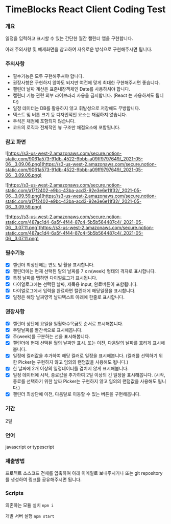 # TimeBlocks React Client Coding Test

### 개요

일정을 입력하고 표시할 수 있는 간단한 월간 캘린더 앱을 구현합니다.

아래 주의사항 및 예제화면을 참고하여 자유로운 방식으로 구현해주시면 됩니다.

### 주의사항

- 필수기능은 모두 구현해주셔야 합니다.
- 권장사항은 구현하지 않아도 되지만 여건에 맞게 최대한 구현해주시면 좋습니다.
- 캘린더 날짜 계산은 표준내장객체인 Date를 사용하셔야 합니다.
- 캘린더 기능 관련 외부 라이브러리 사용을 금지합니다.  (React 는 사용하셔도 됩니다)
- 일정 데이터는 DB를 활용하지 않고 휘발성으로 저장해도 무방합니다.
- 텍스트 및 버튼 크기 등 디자인적인 요소는 채점하지 않습니다.
- 주석은 채점에 포함되지 않습니다.
- 코드의 로직과 전체적인 뷰 구조만 채점요소에 포함됩니다.

### 참고 화면

![https://s3-us-west-2.amazonaws.com/secure.notion-static.com/9061a573-91db-4522-9bbb-a09ff9797649/_2021-05-06__3.09.06.png](https://s3-us-west-2.amazonaws.com/secure.notion-static.com/9061a573-91db-4522-9bbb-a09ff9797649/_2021-05-06__3.09.06.png)

![https://s3-us-west-2.amazonaws.com/secure.notion-static.com/a17f2402-e9bc-43ba-acd3-92e3e6e11f32/_2021-05-06__3.09.59.png](https://s3-us-west-2.amazonaws.com/secure.notion-static.com/a17f2402-e9bc-43ba-acd3-92e3e6e11f32/_2021-05-06__3.09.59.png)

![https://s3-us-west-2.amazonaws.com/secure.notion-static.com/487ac1d4-6a5f-4f44-87c4-5b5b564487c4/_2021-05-06__3.07.11.png](https://s3-us-west-2.amazonaws.com/secure.notion-static.com/487ac1d4-6a5f-4f44-87c4-5b5b564487c4/_2021-05-06__3.07.11.png)

### 필수기능

- [x] 캘린더 최상단에는 연도 및 월을 표시합니다.
- [x] 캘린더에는 현재 선택된 달의 날짜를 7 x n(week) 형태의 격자로 표시합니다.
- [x] 특정 날짜를 탭하면 다이얼로그가 표시됩니다.
- [x] 다이얼로그에는 선택된 날짜, 제목용 input, 완료버튼이 포함됩니다.
- [x] 다이얼로그에서 입력을 완료하면 캘린더에 해당일정을 표시합니다.
- [x] 일정은 해당 날짜영역 날짜텍스트 아래에 한줄로 표시합니다.

### 권장사항

- [x] 캘린더 상단에 요일을 일월화수목금토 순서로 표시해봅니다.
- [x] 주말날짜를 빨간색으로 표시해봅니다.
- [x] 주(week)를 구분하는 선을 표시해봅니다.
- [x] 캘린더에 현재 선택된 월의 날짜만 표시. 또는 이전, 다음달의 날짜를 흐리게 표시해봅니다.
- [x] 일정에 컬러값을 추가하여 해당 컬러로 일정을 표시해봅니다. (컬러를 선택하기 위한 Picker는 구현하지 않고 임의의 랜덤값을 사용해도 됩니다.)
- [x] 한 날짜에 2개 이상의 일정데이터를 겹치지 않게 표시해봅니다.
- [x] 일정 데이터에 시작, 종료값을 추가하여 2일 이상의 긴 일정을 표시해봅니다. (시작, 종료를 선택하기 위한 날짜 Picker는 구현하지 않고 임의의 랜덤값을 사용해도 됩니다.)
- [x] 캘린더 최상단에 이전, 다음달로 이동할 수 있는 버튼을 구현해봅니다.

### 기간

2일

### 언어

javascript or typescript

### 제출방법

프로젝트 소스코드 전체를 압축하여 아래 이메일로 보내주시거나 또는 git repository를 생성하여 링크를 공유해주시면 됩니다.

### Scripts
의존하는 모듈 설치
`npm i`

개발 서버 실행
`npm start`
